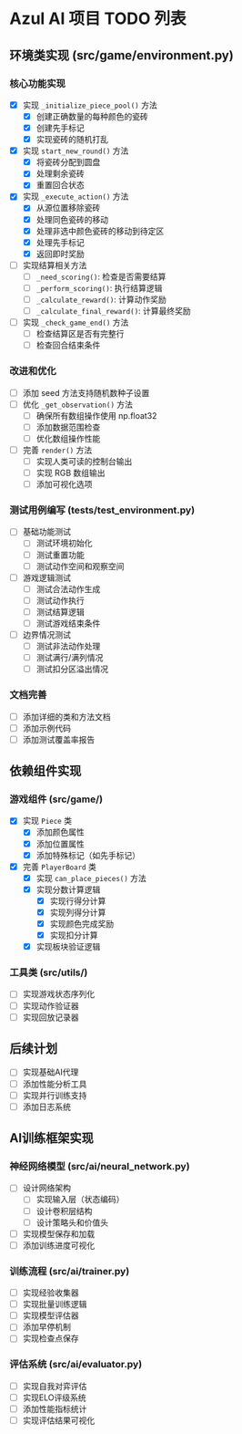 # Azul AI 项目 TODO 列表

## 环境类实现 (src/game/environment.py)

### 核心功能实现
- [x] 实现 `_initialize_piece_pool()` 方法
  - [x] 创建正确数量的每种颜色的瓷砖
  - [x] 创建先手标记
  - [x] 实现瓷砖的随机打乱
  
- [x] 实现 `start_new_round()` 方法
  - [x] 将瓷砖分配到圆盘
  - [x] 处理剩余瓷砖
  - [x] 重置回合状态

- [x] 实现 `_execute_action()` 方法
  - [x] 从源位置移除瓷砖
  - [x] 处理同色瓷砖的移动
  - [x] 处理非选中颜色瓷砖的移动到待定区
  - [x] 处理先手标记
  - [x] 返回即时奖励

- [ ] 实现结算相关方法
  - [ ] `_need_scoring()`: 检查是否需要结算
  - [ ] `_perform_scoring()`: 执行结算逻辑
  - [ ] `_calculate_reward()`: 计算动作奖励
  - [ ] `_calculate_final_reward()`: 计算最终奖励

- [ ] 实现 `_check_game_end()` 方法
  - [ ] 检查结算区是否有完整行
  - [ ] 检查回合结束条件

### 改进和优化
- [ ] 添加 seed 方法支持随机数种子设置
- [ ] 优化 `_get_observation()` 方法
  - [ ] 确保所有数组操作使用 np.float32
  - [ ] 添加数据范围检查
  - [ ] 优化数组操作性能

- [ ] 完善 `render()` 方法
  - [ ] 实现人类可读的控制台输出
  - [ ] 实现 RGB 数组输出
  - [ ] 添加可视化选项

### 测试用例编写 (tests/test_environment.py)
- [ ] 基础功能测试
  - [ ] 测试环境初始化
  - [ ] 测试重置功能
  - [ ] 测试动作空间和观察空间

- [ ] 游戏逻辑测试
  - [ ] 测试合法动作生成
  - [ ] 测试动作执行
  - [ ] 测试结算逻辑
  - [ ] 测试游戏结束条件

- [ ] 边界情况测试
  - [ ] 测试非法动作处理
  - [ ] 测试满行/满列情况
  - [ ] 测试扣分区溢出情况

### 文档完善
- [ ] 添加详细的类和方法文档
- [ ] 添加示例代码
- [ ] 添加测试覆盖率报告

## 依赖组件实现

### 游戏组件 (src/game/)
- [x] 实现 `Piece` 类
  - [x] 添加颜色属性
  - [x] 添加位置属性
  - [x] 添加特殊标记（如先手标记）

- [x] 完善 `PlayerBoard` 类
  - [x] 实现 `can_place_pieces()` 方法
  - [x] 实现分数计算逻辑
    - [x] 实现行得分计算
    - [x] 实现列得分计算
    - [x] 实现颜色完成奖励
    - [x] 实现扣分计算
  - [x] 实现板块验证逻辑

### 工具类 (src/utils/)
- [ ] 实现游戏状态序列化
- [ ] 实现动作验证器
- [ ] 实现回放记录器

## 后续计划
- [ ] 实现基础AI代理
- [ ] 添加性能分析工具
- [ ] 实现并行训练支持
- [ ] 添加日志系统

## AI训练框架实现

### 神经网络模型 (src/ai/neural_network.py)
- [ ] 设计网络架构
  - [ ] 实现输入层（状态编码）
  - [ ] 设计卷积层结构
  - [ ] 设计策略头和价值头
- [ ] 实现模型保存和加载
- [ ] 添加训练进度可视化

### 训练流程 (src/ai/trainer.py)
- [ ] 实现经验收集器
- [ ] 实现批量训练逻辑
- [ ] 实现模型评估器
- [ ] 添加早停机制
- [ ] 实现检查点保存

### 评估系统 (src/ai/evaluator.py)
- [ ] 实现自我对弈评估
- [ ] 实现ELO评级系统
- [ ] 添加性能指标统计
- [ ] 实现评估结果可视化 